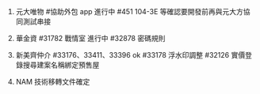 1. 元大唯物 
   #協助外包 app 進行中
   #451 104-3E 等確認要開發前再與元大方協同測試串接

2. 華金資 
   #31782 戰情室 進行中
   #32878 密碼規則 

3. 新美齊仲介
   #33176、33411、33396 ok
   #33178 浮水印調整
   #32126 實價登錄搜尋建案名稱綁定預售屋

4. NAM 技術移轉文件確定
